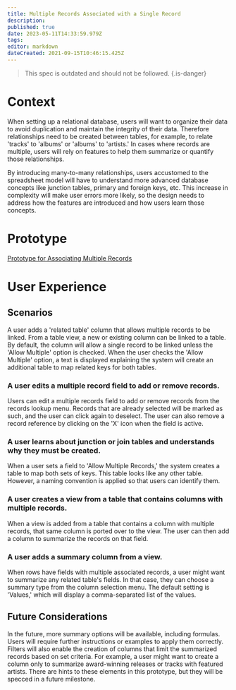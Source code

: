 ```yaml
---
title: Multiple Records Associated with a Single Record
description: 
published: true
date: 2023-05-11T14:33:59.979Z
tags: 
editor: markdown
dateCreated: 2021-09-15T10:46:15.425Z
---
```


> This spec is outdated and should not be followed.
{.is-danger}

# Context
When setting up a relational database, users will want to organize their data to avoid duplication and maintain the integrity of their data. Therefore relationships need to be created between tables, for example, to relate 'tracks' to 'albums' or 'albums' to 'artists.' In cases where records are multiple, users will rely on features to help them summarize or quantify those relationships.

By introducing many-to-many relationships, users accustomed to the spreadsheet model will have to understand more advanced database concepts like junction tables, primary and foreign keys, etc. This increase in complexity will make user errors more likely, so the design needs to address how the features are introduced and how users learn those concepts. 

# Prototype
[Prototype for Associating Multiple Records](https://www.figma.com/proto/Uaf1ntcldzK2U41Jhw6vS2/Mathesar-MVP?page-id=5192%3A55284&node-id=5279%3A55303&viewport=324%2C48%2C0.66&scaling=contain&starting-point-node-id=5279%3A55303)

# User Experience

## Scenarios
A user adds a 'related table' column that allows multiple records to be linked.
From a table view, a new or existing column can be linked to a table. By default, the column will allow a single record to be linked unless the 'Allow Multiple' option is checked. 
When the user checks the 'Allow Multiple' option, a text is displayed explaining the system will create an additional table to map related keys for both tables.

### A user edits a multiple record field to add or remove records.
Users can edit a multiple records field to add or remove records from the records lookup menu. Records that are already selected will be marked as such, and the user can click again to deselect.
The user can also remove a record reference by clicking on the 'X' icon when the field is active.

### A user learns about junction or join tables and understands why they must be created.
When a user sets a field to 'Allow Multiple Records,' the system creates a table to map both sets of keys. This table looks like any other table. However, a naming convention is applied so that users can identify them.

### A user creates a view from a table that contains columns with multiple records.
When a view is added from a table that contains a column with multiple records, that same column is ported over to the view. The user can then add a column to summarize the records on that field.

### A user adds a summary column from a view.
When rows have fields with multiple associated records, a user might want to summarize any related table's fields. In that case, they can choose a summary type from the column selection menu. The default setting is 'Values,' which will display a comma-separated list of the values. 

## Future Considerations
In the future, more summary options will be available, including formulas. Users will require further instructions or examples to apply them correctly. Filters will also enable the creation of columns that limit the summarized records based on set criteria. For example, a user might want to create a column only to summarize award-winning releases or tracks with featured artists. There are hints to these elements in this prototype, but they will be specced in a future milestone.